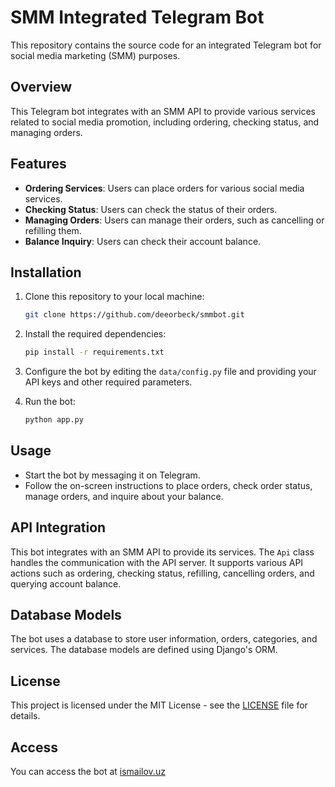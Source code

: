 # SMM Integrated Telegram Bot

This repository contains the source code for an integrated Telegram bot for social media marketing (SMM) purposes.

## Overview

This Telegram bot integrates with an SMM API to provide various services related to social media promotion, including ordering, checking status, and managing orders.

## Features

- **Ordering Services**: Users can place orders for various social media services.
- **Checking Status**: Users can check the status of their orders.
- **Managing Orders**: Users can manage their orders, such as cancelling or refilling them.
- **Balance Inquiry**: Users can check their account balance.

## Installation

1. Clone this repository to your local machine:

    ```bash
    git clone https://github.com/deeorbeck/smmbot.git
    ```

2. Install the required dependencies:

    ```bash
    pip install -r requirements.txt
    ```

3. Configure the bot by editing the `data/config.py` file and providing your API keys and other required parameters.

4. Run the bot:

    ```bash
    python app.py
    ```

## Usage

- Start the bot by messaging it on Telegram.
- Follow the on-screen instructions to place orders, check order status, manage orders, and inquire about your balance.

## API Integration

This bot integrates with an SMM API to provide its services. The `Api` class handles the communication with the API server. It supports various API actions such as ordering, checking status, refilling, cancelling orders, and querying account balance.

## Database Models

The bot uses a database to store user information, orders, categories, and services. The database models are defined using Django's ORM.

## License

This project is licensed under the MIT License - see the [LICENSE](https://github.com/deeorbeck/smmbot?tab=MIT-1-ov-file) file for details.

## Access

You can access the bot at [ismailov.uz](https://ismailov.uz)
